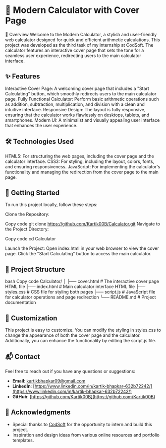 # 🧮 Modern Calculator with Cover Page

🌟 Overview
Welcome to the Modern Calculator, a stylish and user-friendly web calculator designed for quick and efficient arithmetic calculations. This project was developed as the third task of my internship at CodSoft. The calculator features an interactive cover page that sets the tone for a seamless user experience, redirecting users to the main calculator interface.

## ✨ Features

Interactive Cover Page: A welcoming cover page that includes a "Start Calculating" button, which smoothly redirects users to the main calculator page.
Fully Functional Calculator: Perform basic arithmetic operations such as addition, subtraction, multiplication, and division with a clean and intuitive interface.
Responsive Design: The layout is fully responsive, ensuring that the calculator works flawlessly on desktops, tablets, and smartphones.
Modern UI: A minimalist and visually appealing user interface that enhances the user experience.

## 🛠️ Technologies Used

HTML5: For structuring the web pages, including the cover page and the calculator interface.
CSS3: For styling, including the layout, colors, fonts, and ensuring responsiveness.
JavaScript: For implementing the calculator's functionality and managing the redirection from the cover page to the main page.

## 🚀 Getting Started

To run this project locally, follow these steps:

Clone the Repository:

Copy code
git clone https://github.com/Kartik00B/Calculator.git
Navigate to the Project Directory:

Copy code
cd Calculator

Launch the Project:
Open index.html in your web browser to view the cover page. Click the "Start Calculating" button to access the main calculator.

## 📂 Project Structure

bash
Copy code
Calculator/
│
├── cover.html # The interactive cover page HTML file
├── index.html # Main calculator interface HTML file
├── styles.css # CSS file for styling both pages
├── script.js # JavaScript file for calculator operations and page redirection
└── README.md # Project documentation

## 🎨 Customization

This project is easy to customize. You can modify the styling in styles.css to change the appearance of both the cover page and the calculator. Additionally, you can enhance the functionality by editing the script.js file.

## 📬 Contact

Feel free to reach out if you have any questions or suggestions:

- **Email**: [kartikbhapkar09@gmail.com](mailto:kartikbhapkar09@gmail.com)
- **LinkedIn**: [https://www.linkedin.com/in/kartik-bhapkar-632b72242/](https://www.linkedin.com/in/kartik-bhapkar-632b72242/)
- **GitHub**: [https://github.com/Kartik00B](https://github.com/Kartik00B)

## 🎉 Acknowledgments

- Special thanks to [CodSoft](https://www.codsoft.in/) for the opportunity to intern and build this project.
- Inspiration and design ideas from various online resources and portfolio templates.
